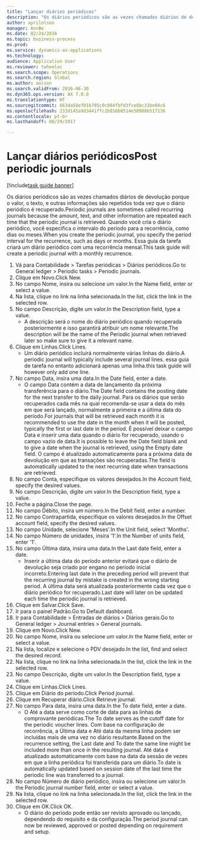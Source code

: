 ```yaml
--- 
title: "Lançar diários periódicos"
description: "Os diários periódicos são as vezes chamados diários de devolução porque o valor, o texto, e outras informações são repetidos toda vez que o diário periódico é recuperado."
author: aprilolson
manager: AnnBe
ms.date: 02/24/2016
ms.topic: business-process
ms.prod: 
ms.service: dynamics-ax-applications
ms.technology: 
audience: Application User
ms.reviewer: twheeloc
ms.search.scope: Operations
ms.search.region: Global
ms.author: aolson
ms.search.validFrom: 2016-06-30
ms.dyn365.ops.version: AX 7.0.0
ms.translationtype: HT
ms.sourcegitcommit: 663da58ef01b705c0c984fbfd3fce8bc31be04c6
ms.openlocfilehash: 233d145a9d3441ffc2b816b8514e58988b517136
ms.contentlocale: pt-br
ms.lasthandoff: 08/29/2017

---
```

# <a name="post-periodic-journals"></a><span data-ttu-id="1814e-103">Lançar diários periódicos</span><span class="sxs-lookup"><span data-stu-id="1814e-103">Post periodic journals</span></span>

[!include[task guide banner](../../includes/task-guide-banner.md)]

<span data-ttu-id="1814e-104">Os diários periódicos são as vezes chamados diários de devolução porque o valor, o texto, e outras informações são repetidos toda vez que o diário periódico é recuperado.</span><span class="sxs-lookup"><span data-stu-id="1814e-104">Periodic journals are sometimes called recurring journals because the amount, text, and other information are repeated each time that the periodic journal is retrieved.</span></span> <span data-ttu-id="1814e-105">Quando você cria o diário periódico, você especifica o intervalo do período para a recorrência, como dias ou meses.</span><span class="sxs-lookup"><span data-stu-id="1814e-105">When you create the periodic journal, you specify the period interval for the recurrence, such as days or months.</span></span> <span data-ttu-id="1814e-106">Essa guia da tarefa criará um diário periódico com uma recorrência mensal.</span><span class="sxs-lookup"><span data-stu-id="1814e-106">This task guide will create a periodic journal with a monthly recurrence.</span></span>



1. <span data-ttu-id="1814e-107">Vá para Contabilidade > Tarefas periódicas > Diários periódicos.</span><span class="sxs-lookup"><span data-stu-id="1814e-107">Go to General ledger > Periodic tasks > Periodic journals.</span></span>
2. <span data-ttu-id="1814e-108">Clique em Novo.</span><span class="sxs-lookup"><span data-stu-id="1814e-108">Click New.</span></span>
3. <span data-ttu-id="1814e-109">No campo Nome, insira ou selecione um valor.</span><span class="sxs-lookup"><span data-stu-id="1814e-109">In the Name field, enter or select a value.</span></span>
4. <span data-ttu-id="1814e-110">Na lista, clique no link na linha selecionada.</span><span class="sxs-lookup"><span data-stu-id="1814e-110">In the list, click the link in the selected row.</span></span>
5. <span data-ttu-id="1814e-111">No campo Descrição, digite um valor.</span><span class="sxs-lookup"><span data-stu-id="1814e-111">In the Description field, type a value.</span></span>
    * <span data-ttu-id="1814e-112">A descrição será o nome do diário periódico quando recuperada posteriormente e isso garantirá atribuir um nome relevante.</span><span class="sxs-lookup"><span data-stu-id="1814e-112">The description will be the name of the Periodic journal when retrieved later so make sure to give it a relevant name.</span></span>  
6. <span data-ttu-id="1814e-113">Clique em Linhas.</span><span class="sxs-lookup"><span data-stu-id="1814e-113">Click Lines.</span></span>
    * <span data-ttu-id="1814e-114">Um diário periódico incluirá normalmente várias linhas do diário.</span><span class="sxs-lookup"><span data-stu-id="1814e-114">A periodic journal will typically include several journal lines.</span></span> <span data-ttu-id="1814e-115">essa guia de tarefa no entanto adicionará apenas uma linha.</span><span class="sxs-lookup"><span data-stu-id="1814e-115">this task guide will however only add one line.</span></span>  
7. <span data-ttu-id="1814e-116">No campo Data, insira uma data.</span><span class="sxs-lookup"><span data-stu-id="1814e-116">In the Date field, enter a date.</span></span>
    * <span data-ttu-id="1814e-117">O campo Data contém a data de lançamento da próxima transferência para o diário.</span><span class="sxs-lookup"><span data-stu-id="1814e-117">The Date field contains the posting date for the next transfer to the daily journal.</span></span> <span data-ttu-id="1814e-118">Para os diários que serão recuperados cada mês na qual recomenda-se usar a data do mês em que será lançado, normalmente a primeira e a última data do período.</span><span class="sxs-lookup"><span data-stu-id="1814e-118">For journals that will be retrieved each month it is recommended to use the date in the month when it will be posted, typically the first or last date in the period.</span></span> <span data-ttu-id="1814e-119">É possível deixar o campo Data e inserir uma data quando o diário for recuperado, usando o campo vazio de data.</span><span class="sxs-lookup"><span data-stu-id="1814e-119">It is possible to leave the Date field blank and to give a date when the journal is retrieved, using the Empty date field.</span></span>    <span data-ttu-id="1814e-120">O campo é atualizado automaticamente para a próxima data de devolução em que as transações são recuperadas.</span><span class="sxs-lookup"><span data-stu-id="1814e-120">The field is automatically updated to the next recurring date when transactions are retrieved.</span></span>  
8. <span data-ttu-id="1814e-121">No campo Conta, especifique os valores desejados.</span><span class="sxs-lookup"><span data-stu-id="1814e-121">In the Account field, specify the desired values.</span></span>
9. <span data-ttu-id="1814e-122">No campo Descrição, digite um valor.</span><span class="sxs-lookup"><span data-stu-id="1814e-122">In the Description field, type a value.</span></span>
10. <span data-ttu-id="1814e-123">Feche a página.</span><span class="sxs-lookup"><span data-stu-id="1814e-123">Close the page.</span></span>
11. <span data-ttu-id="1814e-124">No campo Débito, insira um número.</span><span class="sxs-lookup"><span data-stu-id="1814e-124">In the Debit field, enter a number.</span></span>
12. <span data-ttu-id="1814e-125">No campo Contrapartida, especifique os valores desejados.</span><span class="sxs-lookup"><span data-stu-id="1814e-125">In the Offset account field, specify the desired values.</span></span>
13. <span data-ttu-id="1814e-126">No campo Unidade, selecione 'Meses'.</span><span class="sxs-lookup"><span data-stu-id="1814e-126">In the Unit field, select 'Months'.</span></span>
14. <span data-ttu-id="1814e-127">No campo Número de unidades, insira '1'.</span><span class="sxs-lookup"><span data-stu-id="1814e-127">In the Number of units field, enter '1'.</span></span>
15. <span data-ttu-id="1814e-128">No campo Última data, insira uma data.</span><span class="sxs-lookup"><span data-stu-id="1814e-128">In the Last date field, enter a date.</span></span>
    * <span data-ttu-id="1814e-129">Inserir a última data do período anterior evitará que o diário de devolução seja criado por engano no período inicial incorreto.</span><span class="sxs-lookup"><span data-stu-id="1814e-129">Entering last date in the preceding period will prevent that the recurring journal by mistake is created in the wrong starting period.</span></span> <span data-ttu-id="1814e-130">A última data será atualizada posteriormente cada vez que o diário periódico for recuperado.</span><span class="sxs-lookup"><span data-stu-id="1814e-130">Last date will later on be updated each time the periodic journal is retrieved.</span></span>  
16. <span data-ttu-id="1814e-131">Clique em Salvar.</span><span class="sxs-lookup"><span data-stu-id="1814e-131">Click Save.</span></span>
17. <span data-ttu-id="1814e-132">Ir para o painel Padrão.</span><span class="sxs-lookup"><span data-stu-id="1814e-132">Go to Default dashboard.</span></span>
18. <span data-ttu-id="1814e-133">Ir para Contabilidade > Entradas de diários > Diários gerais.</span><span class="sxs-lookup"><span data-stu-id="1814e-133">Go to General ledger > Journal entries > General journals.</span></span>
19. <span data-ttu-id="1814e-134">Clique em Novo.</span><span class="sxs-lookup"><span data-stu-id="1814e-134">Click New.</span></span>
20. <span data-ttu-id="1814e-135">No campo Nome, insira ou selecione um valor.</span><span class="sxs-lookup"><span data-stu-id="1814e-135">In the Name field, enter or select a value.</span></span>
21. <span data-ttu-id="1814e-136">Na lista, localize e selecione o PDV desejado.</span><span class="sxs-lookup"><span data-stu-id="1814e-136">In the list, find and select the desired record.</span></span>
22. <span data-ttu-id="1814e-137">Na lista, clique no link na linha selecionada.</span><span class="sxs-lookup"><span data-stu-id="1814e-137">In the list, click the link in the selected row.</span></span>
23. <span data-ttu-id="1814e-138">No campo Descrição, digite um valor.</span><span class="sxs-lookup"><span data-stu-id="1814e-138">In the Description field, type a value.</span></span>
24. <span data-ttu-id="1814e-139">Clique em Linhas.</span><span class="sxs-lookup"><span data-stu-id="1814e-139">Click Lines.</span></span>
25. <span data-ttu-id="1814e-140">Clique em Diário do período.</span><span class="sxs-lookup"><span data-stu-id="1814e-140">Click Period journal.</span></span>
26. <span data-ttu-id="1814e-141">Clique em Recuperar diário.</span><span class="sxs-lookup"><span data-stu-id="1814e-141">Click Retrieve journal.</span></span>
27. <span data-ttu-id="1814e-142">No campo Para data, insira uma data.</span><span class="sxs-lookup"><span data-stu-id="1814e-142">In the To date field, enter a date.</span></span>
    * <span data-ttu-id="1814e-143">O Até a data serve como corte de data para as linhas de comprovante periódicas.</span><span class="sxs-lookup"><span data-stu-id="1814e-143">The To date serves as the cutoff date for the periodic voucher lines.</span></span> <span data-ttu-id="1814e-144">Com base na configuração de recorrência, a Última data e Até data da mesma linha podem ser incluídas mais de uma vez no diário resultante.</span><span class="sxs-lookup"><span data-stu-id="1814e-144">Based on the recurrence setting, the Last date and To date the same line might be included more than once in the resulting journal.</span></span> <span data-ttu-id="1814e-145">Até data é atualizado automaticamente com base na data da sessão de vezes em que a linha periódica foi transferida para um diário.</span><span class="sxs-lookup"><span data-stu-id="1814e-145">To date is automatically updated based on  session date of the last time the periodic line was transferred to a journal.</span></span>  
28. <span data-ttu-id="1814e-146">No campo Número de diário periódico, insira ou selecione um valor.</span><span class="sxs-lookup"><span data-stu-id="1814e-146">In the Periodic journal number field, enter or select a value.</span></span>
29. <span data-ttu-id="1814e-147">Na lista, clique no link na linha selecionada.</span><span class="sxs-lookup"><span data-stu-id="1814e-147">In the list, click the link in the selected row.</span></span>
30. <span data-ttu-id="1814e-148">Clique em OK.</span><span class="sxs-lookup"><span data-stu-id="1814e-148">Click OK.</span></span>
    * <span data-ttu-id="1814e-149">O diário do período pode então ser revisto aprovado ou lançado, dependendo do requisito e da configuração.</span><span class="sxs-lookup"><span data-stu-id="1814e-149">The period journal can now be reviewed, approved or posted depending on requirement and setup.</span></span>  


